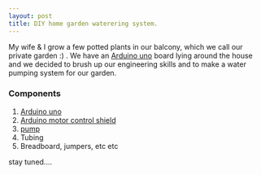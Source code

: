 ```yaml
---
layout: post
title: DIY home garden waterering system.
---
```


My wife & I grow a few potted plants in our balcony, which we call our private garden :) . We have an [Arduino uno](https://store.arduino.cc/arduino-uno-rev3) board lying around the house and we decided to brush up our engineering skills and to make a water pumping system for our garden.

### Components
1. [Arduino uno](https://robu.in/product/arduino-uno-r3-without-cable/)
2. [Arduino motor control shield](https://robu.in/product/9736/)
3. [pump](https://robu.in/product/280-diaphragm-3-7v-self-priming-pump-small-micro-pump-tea-fitting-metering-pump/)
4. Tubing
5. Breadboard, jumpers, etc etc

stay tuned....


